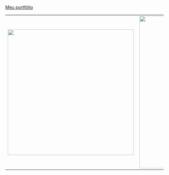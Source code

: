


<a href="https://mrmateussiilva.github.io/"  target="_blank">Meu portfólio</a>


<center>
  <table>
    <tr>
        <td><img width="400px" align="left" src="https://github-readme-stats.vercel.app/api/top-langs/?username=mrmateussiilva&hide=html,TeX,Jupyter%20Notebook&layout=compact&theme=merko" /></td>
        <td><img width="485px" align="left" src="https://github-readme-stats.vercel.app/api?username=mrmateussiilva&theme=merko"/></td>
    </tr>
  </table>
</center>
